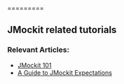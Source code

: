=========

## JMockit related tutorials


### Relevant Articles: 
- [JMockit 101](http://www.baeldung.com/jmockit-101)
- [A Guide to JMockit Expectations](http://www.baeldung.com/jmockit-expectations)
